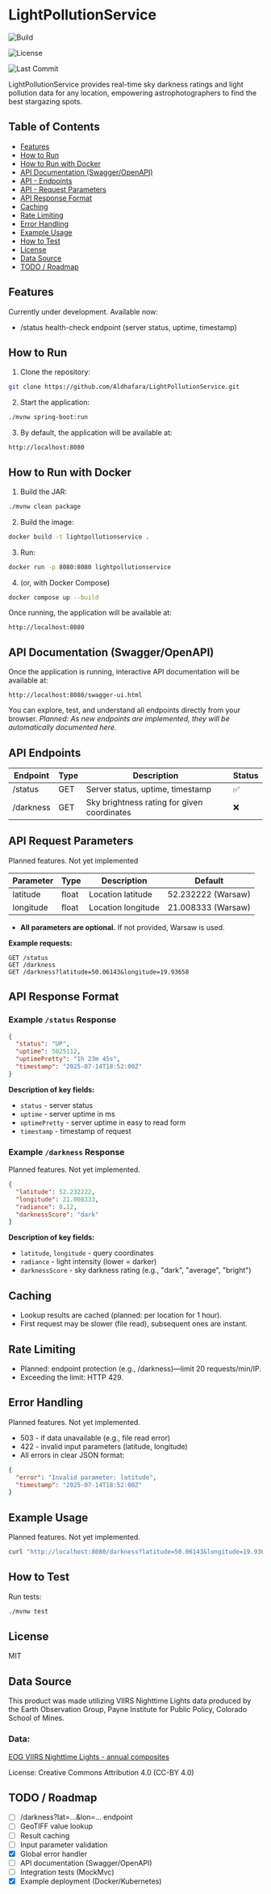 # LightPollutionService

![Build](https://github.com/Aldhafara/LightPollutionService/actions/workflows/ci.yml/badge.svg)

![License](https://img.shields.io/github/license/Aldhafara/LightPollutionService)

![Last Commit](https://img.shields.io/github/last-commit/Aldhafara/LightPollutionService)

LightPollutionService provides real-time sky darkness ratings and light pollution data for any location, empowering
astrophotographers to find the best stargazing spots.

## Table of Contents

- [Features](#features)
- [How to Run](#how-to-run)
- [How to Run with Docker](#how-to-run-with-docker)
- [API Documentation (Swagger/OpenAPI)](#api-documentation-swaggeropenapi)
- [API - Endpoints](#api-endpoints)
- [API - Request Parameters](#api-request-parameters)
- [API Response Format](#api-response-format)
- [Caching](#caching)
- [Rate Limiting](#rate-limiting)
- [Error Handling](#error-handling)
- [Example Usage](#example-usage)
- [How to Test](#how-to-test)
- [License](#license)
- [Data Source](#data-source)
- [TODO / Roadmap](#todo--roadmap)

## Features

Currently under development. Available now:

- /status health-check endpoint (server status, uptime, timestamp)

## How to Run

1. Clone the repository:

```bash
git clone https://github.com/Aldhafara/LightPollutionService.git
```

2. Start the application:

```bash
./mvnw spring-boot:run
```

3. By default, the application will be available at:

```
http://localhost:8080
```

## How to Run with Docker

1. Build the JAR:

```bash
./mvnw clean package
```

2. Build the image:

```bash
docker build -t lightpollutionservice .
```

3. Run:

```bash
docker run -p 8080:8080 lightpollutionservice
```

4. (or, with Docker Compose)

```bash
docker compose up --build
```

Once running, the application will be available at:

```
http://localhost:8080
```

## API Documentation (Swagger/OpenAPI)

Once the application is running, interactive API documentation will be available at:

```
http://localhost:8080/swagger-ui.html
```

You can explore, test, and understand all endpoints directly from your browser.
_Planned: As new endpoints are implemented, they will be automatically documented here._

## API Endpoints

| Endpoint  | Type | Description                                 | Status |
|-----------|------|---------------------------------------------|--------|
| /status   | GET  | Server status, uptime, timestamp            | ✅      |
| /darkness | GET  | Sky brightness rating for given coordinates | ❌      |

## API Request Parameters

Planned features. Not yet implemented

| Parameter | Type  | Description        | Default            |
|-----------|-------|--------------------|--------------------|
| latitude  | float | Location latitude  | 52.232222 (Warsaw) |
| longitude | float | Location longitude | 21.008333 (Warsaw) |

- **All parameters are optional.** If not provided, Warsaw is used.

**Example requests:**

```
GET /status
GET /darkness
GET /darkness?latitude=50.06143&longitude=19.93658
```

## API Response Format

### Example `/status` Response

```json
{
  "status": "UP",
  "uptime": 5025112,
  "uptimePretty": "1h 23m 45s",
  "timestamp": "2025-07-14T18:52:00Z"
}
```

**Description of key fields:**

- `status` - server status
- `uptime` - server uptime in ms
- `uptimePretty` - server uptime in easy to read form
- `timestamp` - timestamp of request

### Example `/darkness` Response

Planned features. Not yet implemented.

```json
{
  "latitude": 52.232222,
  "longitude": 21.008333,
  "radiance": 0.12,
  "darknessScore": "dark"
}
```

**Description of key fields:**

- `latitude`, `longitude` - query coordinates
- `radiance` - light intensity (lower = darker)
- `darknessScore` - sky darkness rating (e.g., "dark", "average", "bright")

## Caching

- Lookup results are cached (planned: per location for 1 hour).
- First request may be slower (file read), subsequent ones are instant.

## Rate Limiting

- Planned: endpoint protection (e.g., /darkness)—limit 20 requests/min/IP.
- Exceeding the limit: HTTP 429.

## Error Handling

Planned features. Not yet implemented.

- 503 - if data unavailable (e.g., file read error)
- 422 - invalid input parameters (latitude, longitude)
- All errors in clear JSON format:

```json
{
  "error": "Invalid parameter: latitude",
  "timestamp": "2025-07-14T18:52:00Z"
}
```

## Example Usage

Planned features. Not yet implemented.

```bash
curl "http://localhost:8080/darkness?latitude=50.06143&longitude=19.93658"
```

## How to Test

Run tests:

```bash
./mvnw test
```

## License

MIT

## Data Source

This product was made utilizing VIIRS Nighttime Lights data produced by the Earth Observation Group, Payne Institute for
Public Policy, Colorado School of Mines.

### Data:

[EOG VIIRS Nighttime Lights - annual composites](https://eogdata.mines.edu/products/vnl/#annual_v2)

License: Creative Commons Attribution 4.0 (CC-BY 4.0)

## TODO / Roadmap

- [ ] /darkness?lat=...&lon=... endpoint
- [ ] GeoTIFF value lookup
- [ ] Result caching
- [ ] Input parameter validation
- [X] Global error handler
- [ ] API documentation (Swagger/OpenAPI)
- [ ] Integration tests (MockMvc)
- [X] Example deployment (Docker/Kubernetes)